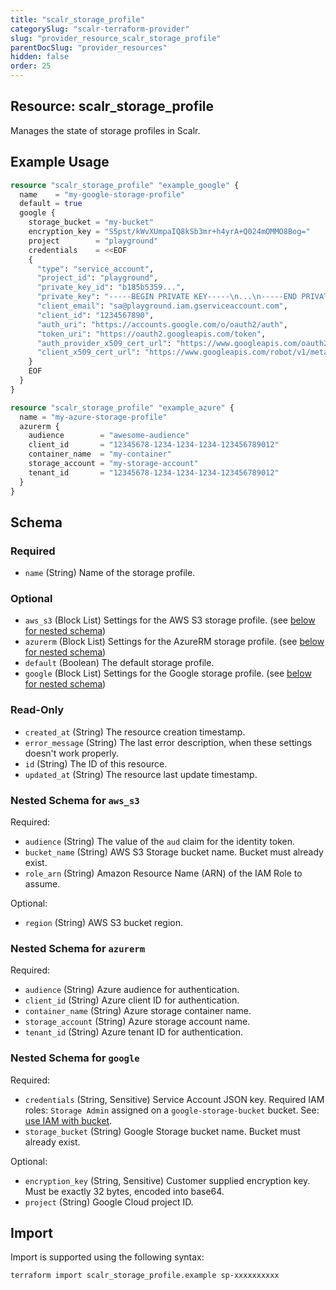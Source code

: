 ```yaml
---
title: "scalr_storage_profile"
categorySlug: "scalr-terraform-provider"
slug: "provider_resource_scalr_storage_profile"
parentDocSlug: "provider_resources"
hidden: false
order: 25
---
```

## Resource: scalr_storage_profile

Manages the state of storage profiles in Scalr.

## Example Usage

```terraform
resource "scalr_storage_profile" "example_google" {
  name    = "my-google-storage-profile"
  default = true
  google {
    storage_bucket = "my-bucket"
    encryption_key = "S5pst/kWvXUmpaIQ8kSb3mr+h4yrA+Q024mOMMO8Bog="
    project        = "playground"
    credentials    = <<EOF
    {
      "type": "service_account",
      "project_id": "playground",
      "private_key_id": "b185b5359...",
      "private_key": "-----BEGIN PRIVATE KEY-----\n...\n-----END PRIVATE KEY-----\n",
      "client_email": "sa@playground.iam.gserviceaccount.com",
      "client_id": "1234567890",
      "auth_uri": "https://accounts.google.com/o/oauth2/auth",
      "token_uri": "https://oauth2.googleapis.com/token",
      "auth_provider_x509_cert_url": "https://www.googleapis.com/oauth2/v1/certs",
      "client_x509_cert_url": "https://www.googleapis.com/robot/v1/metadata/x509/sa%40playground.iam.gserviceaccount.com"
    }
    EOF
  }
}

resource "scalr_storage_profile" "example_azure" {
  name = "my-azure-storage-profile"
  azurerm {
    audience        = "awesome-audience"
    client_id       = "12345678-1234-1234-1234-123456789012"
    container_name  = "my-container"
    storage_account = "my-storage-account"
    tenant_id       = "12345678-1234-1234-1234-123456789012"
  }
}
```

<!-- schema generated by tfplugindocs -->
## Schema

### Required

- `name` (String) Name of the storage profile.

### Optional

- `aws_s3` (Block List) Settings for the AWS S3 storage profile. (see [below for nested schema](#nestedblock--aws_s3))
- `azurerm` (Block List) Settings for the AzureRM storage profile. (see [below for nested schema](#nestedblock--azurerm))
- `default` (Boolean) The default storage profile.
- `google` (Block List) Settings for the Google storage profile. (see [below for nested schema](#nestedblock--google))

### Read-Only

- `created_at` (String) The resource creation timestamp.
- `error_message` (String) The last error description, when these settings doesn't work properly.
- `id` (String) The ID of this resource.
- `updated_at` (String) The resource last update timestamp.

<a id="nestedblock--aws_s3"></a>
### Nested Schema for `aws_s3`

Required:

- `audience` (String) The value of the `aud` claim for the identity token.
- `bucket_name` (String) AWS S3 Storage bucket name. Bucket must already exist.
- `role_arn` (String) Amazon Resource Name (ARN) of the IAM Role to assume.

Optional:

- `region` (String) AWS S3 bucket region.


<a id="nestedblock--azurerm"></a>
### Nested Schema for `azurerm`

Required:

- `audience` (String) Azure audience for authentication.
- `client_id` (String) Azure client ID for authentication.
- `container_name` (String) Azure storage container name.
- `storage_account` (String) Azure storage account name.
- `tenant_id` (String) Azure tenant ID for authentication.


<a id="nestedblock--google"></a>
### Nested Schema for `google`

Required:

- `credentials` (String, Sensitive) Service Account JSON key. Required IAM roles: `Storage Admin` assigned on a `google-storage-bucket` bucket. See: [use IAM with bucket](https://cloud.google.com/storage/docs/access-control/using-iam-permissions#bucket-iam).
- `storage_bucket` (String) Google Storage bucket name. Bucket must already exist.

Optional:

- `encryption_key` (String, Sensitive) Customer supplied encryption key. Must be exactly 32 bytes, encoded into base64.
- `project` (String) Google Cloud project ID.

## Import

Import is supported using the following syntax:

```shell
terraform import scalr_storage_profile.example sp-xxxxxxxxxx
```
